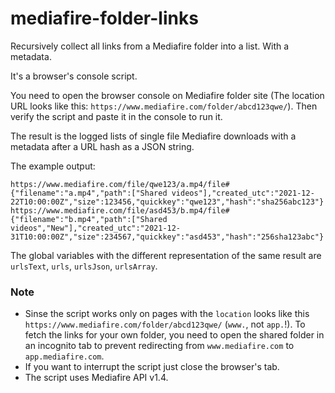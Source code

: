 # mediafire-folder-links

Recursively collect all links from a Mediafire folder into a list. With a metadata.

It's a browser's console script.

You need to open the browser console on Mediafire folder site (The location URL looks like this: `https://www.mediafire.com/folder/abcd123qwe/`).
Then verify the script and paste it in the console to run it.

The result is the logged lists of single file Mediafire downloads with a metadata after a URL hash as a JSON string.

The example output:
```
https://www.mediafire.com/file/qwe123/a.mp4/file#{"filename":"a.mp4","path":["Shared videos"],"created_utc":"2021-12-22T10:00:00Z","size":123456,"quickkey":"qwe123","hash":"sha256abc123"}
https://www.mediafire.com/file/asd453/b.mp4/file#{"filename":"b.mp4","path":["Shared videos","New"],"created_utc":"2021-12-31T10:00:00Z","size":234567,"quickkey":"asd453","hash":"256sha123abc"}
```

The global variables with the different representation of the same result are `urlsText`, `urls`, `urlsJson`, `urlsArray`.

### Note
- Sinse the script works only on pages with the `location` looks like this `https://www.mediafire.com/folder/abcd123qwe/` (`www.`, not `app.`!). To fetch the links for your own folder, you need to open the shared folder in an incognito tab to prevent redirecting from `www.mediafire.com` to `app.mediafire.com`.
- If you want to interrupt the script just close the browser's tab.
- The script uses Mediafire API v1.4.

